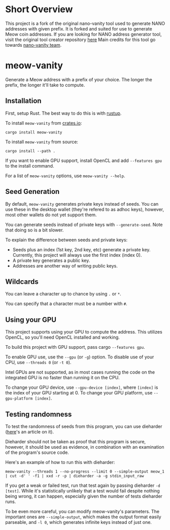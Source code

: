 # Short Overview

This project is a fork of the original nano-vanity tool used to generate NANO addresses with given prefix.
It is forked and suited for use to generate Meow coin addresses.
If you are looking for NANO address generator tool, visit the original tool creator repository [here](https://github.com/PlasmaPower/nano-vanity)
Main credits for this tool go towards [nano-vanity team](https://github.com/PlasmaPower).

# meow-vanity

Generate a Meow address with a prefix of your choice.
The longer the prefix, the longer it'll take to compute.

## Installation

First, setup Rust. The best way to do this is with [rustup](https://rustup.rs).

To install `meow-vanity` from [crates.io](https://crates.io/crates/meow-vanity):

```
cargo install meow-vanity
```

To install `meow-vanity` from source:

```
cargo install --path .
```

If you want to enable GPU support, install OpenCL and add `--features gpu` to the install command.

For a list of `meow-vanity` options, use `meow-vanity --help`.

## Seed Generation

By default, `meow-vanity` generates private keys instead of seeds.
You can use these in the desktop wallet (they're refered to as adhoc keys),
however, most other wallets do not yet support them.

You can generate seeds instead of private keys with `--generate-seed`.
Note that doing so is a bit slower.

To explain the difference between seeds and private keys:

- Seeds plus an index (1st key, 2nd key, etc) generate a private key.
  Currently, this project will always use the first index (index 0).
- A private key generates a public key.
- Addresses are another way of writing public keys.

## Wildcards

You can leave a character up to chance by using `.` or `*`.

You can specify that a character must be a number with `#`.

## Using your GPU

This project supports using your GPU to compute the address.
This utilizes OpenCL, so you'll need OpenCL installed and working.

To build this project with GPU support, pass cargo `--features gpu`.

To enable GPU use, use the `--gpu` (or `-g`) option. To disable
use of your CPU, use `--threads 0` (or `-t 0`).

Intel GPUs are not supported, as in most cases running the code on
the integrated GPU is no faster than running it on the CPU.

To change your GPU device, use `--gpu-device [index]`, where `[index]`
is the index of your GPU starting at 0.
To change your GPU platform, use `--gpu-platform [index]`.

## Testing randomness

To test the randomness of seeds from this program, you can use dieharder
([here](http://www.linux-mag.com/id/4125/)'s an article on it).

Dieharder should not be taken as proof that this program is secure, however, it should be used as evidence, in combination
with an examination of the program's source code.

Here's an example of how to run this with dieharder:

```
meow-vanity --threads 1 --no-progress --limit 0 --simple-output meow_1 | cut -d' ' -f1 | xxd -r -p | dieharder -a -g stdin_input_raw
```

If you get a weak or failed test, run that test again by passing dieharder `-d [test]`.
While it's statistically unlikely that a test would fail despite nothing being wrong, it can happen,
especially given the number of tests dieharder runs.

To be even more careful, you can modify meow-vanity's parameters.
The important ones are `--simple-output`, which makes the output format easily parseable,
and `-l 0`, which generates infinite keys instead of just one.
